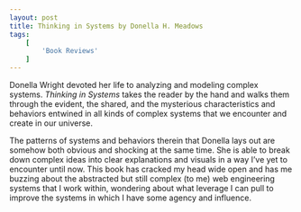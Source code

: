 ```yaml
---
layout: post
title: Thinking in Systems by Donella H. Meadows
tags:
    [
        'Book Reviews'
    ]
---
```


Donella Wright devoted her life to analyzing and modeling complex systems. _Thinking in Systems_ takes the reader by the hand and walks them through the evident, the shared, and the mysterious characteristics and behaviors entwined in all kinds of complex systems that we encounter and create in our universe.

The patterns of systems and behaviors therein that Donella lays out are somehow both obvious and shocking at the same time. She is able to break down complex ideas into clear explanations and visuals in a way I’ve yet to encounter until now. This book has cracked my head wide open and has me buzzing about the abstracted but still complex (to me) web engineering systems that I work within, wondering about what leverage I can pull to improve the systems in which I have some agency and influence.
